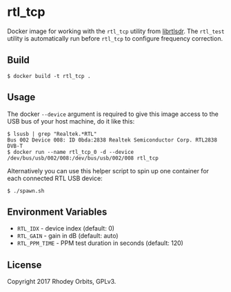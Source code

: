 # rtl_tcp
Docker image for working with the `rtl_tcp` utility from [librtlsdr](https://github.com/radiowitness/librtlsdr).
The `rtl_test` utility is automatically run before `rtl_tcp` to configure frequency correction.

## Build
```
$ docker build -t rtl_tcp .
```

## Usage
The docker `--device` argument is required to give this image access to the USB bus of your host
machine, do it like this:
```
$ lsusb | grep "Realtek.*RTL"
Bus 002 Device 008: ID 0bda:2838 Realtek Semiconductor Corp. RTL2838 DVB-T
$ docker run --name rtl_tcp_0 -d --device /dev/bus/usb/002/008:/dev/bus/usb/002/008 rtl_tcp
```

Alternatively you can use this helper script to spin up one container for each connected RTL USB
device:
```
$ ./spawn.sh
```

## Environment Variables
  + `RTL_IDX` - device index (default: 0)
  + `RTL_GAIN` - gain in dB (default: auto)
  + `RTL_PPM_TIME` - PPM test duration in seconds (default: 120)

## License
Copyright 2017 Rhodey Orbits, GPLv3.
